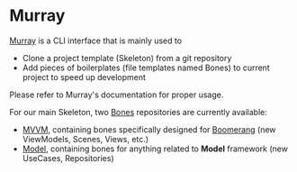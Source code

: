 # Murray

[Murray](https://github.com/synesthesia-it/Murray) is a CLI interface that is mainly used to 
- Clone a project template (Skeleton) from a git repository
- Add pieces of boilerplates (file templates named Bones) to current project to speed up development

Please refer to Murray's documentation for proper usage.

For our main Skeleton, two [Bones](https://gitlab.com/synesthesia_team/mobile/ios/internal/bones) repositories are currently available:

- [MVVM](https://gitlab.com/synesthesia_team/mobile/ios/internal/bones/mvvm), containing bones specifically designed for [Boomerang](https://github.com/synesthesia-it/Boomerang) (new ViewModels, Scenes, Views, etc.)
- [Model](https://gitlab.com/synesthesia_team/mobile/ios/internal/bones/model), containing bones for anything related to **Model** framework (new UseCases, Repositories)
